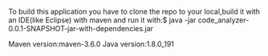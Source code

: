 To build this application you have to clone the repo to your local,build it with an IDE(like Eclipse) with maven and run it with:$ java -jar code_analyzer-0.0.1-SNAPSHOT-jar-with-dependencies.jar 

Maven version:maven-3.6.0 Java version:1.8.0_191
